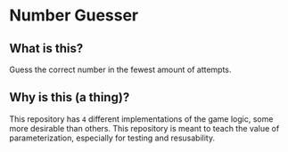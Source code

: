 # Number Guesser

## What is this?
Guess the correct number in the fewest amount of attempts.

## Why is this (a thing)?
This repository has `4` different implementations of the game logic, some
more desirable than others. This repository is meant to teach the value of
parameterization, especially for testing and resusability.
